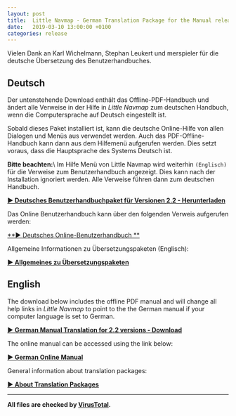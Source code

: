 ```yaml
---
layout: post
title:  Little Navmap - German Translation Package for the Manual released - Deutsches Benutzerhandbuch
date:   2019-03-10 13:00:00 +0100
categories: release
---
```


Vielen Dank an Karl Wichelmann, Stephan Leukert und merspieler für die deutsche Übersetzung des Benutzerhandbuches.

## Deutsch

Der untenstehende Download enthält das Offline-PDF-Handbuch und ändert alle Verweise in der Hilfe in _Little Navmap_
zum deutschen Handbuch, wenn die Computersprache auf Deutsch eingestellt ist.

Sobald dieses Paket installiert ist, kann die deutsche Online-Hilfe von allen Dialogen und
Menüs aus verwendet werden. Auch das PDF-Offline-Handbuch kann dann aus dem Hilfemenü aufgerufen
werden. Dies setzt voraus, dass die Hauptsprache des Systems Deutsch ist.

**Bitte beachten:**\\
Im Hilfe Menü von Little Navmap wird weiterhin `(Englisch)` für die Verweise zum Benutzerhandbuch angezeigt.
Dies kann nach der Installation ignoriert werden. Alle Verweise führen dann zum deutschen Handbuch.

[**► Deutsches Benutzerhandbuchpaket für Versionen 2.2 - Herunterladen**](https://github.com/albar965/littlenavmap/releases/download/v2.2.4/LittleNavmap-manual-language-package-de-2.2.zip)

Das Online Benutzerhandbuch kann über den folgenden Verweis aufgerufen werden:

[**► Deutsches Online-Benutzerhandbuch **](https://albar965.gitbooks.io/little-navmap-user-manual/content/v/release/2.2/de/)

Allgemeine Informationen zu Übersetzungspaketen (Englisch):

[**► Allgemeines zu Übersetzungspaketen**](/littlenavmaptranslations.html)

## English

The download below includes the offline PDF manual and will change all help links in _Little Navmap_ to point
to the the German manual if your computer language is set to German.

[**► German Manual Translation for 2.2 versions - Download**](https://github.com/albar965/littlenavmap/releases/download/v2.2.4/LittleNavmap-manual-language-package-de-2.2.zip)

The online manual can be accessed using the link below:

[**► German Online Manual**](https://albar965.gitbooks.io/little-navmap-user-manual/content/v/release/2.2/de/)

General information about translation packages:

[**► About Translation Packages**](/littlenavmaptranslations.html)

----

**All files are checked by [VirusTotal](https://www.virustotal.com).**

